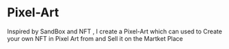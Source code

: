 # Pixel-Art

Inspired by SandBox and NFT , I create a Pixel-Art which can used to Create your own NFT in Pixel Art from and Sell it on the Martket Place 
